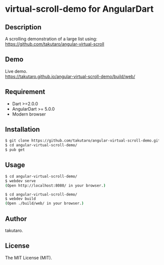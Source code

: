# virtual-scroll-demo for AngularDart

## Description

A scrolling demonstration of a large list using:<br>
<https://github.com/takutaro/angular-virtual-scroll>

## Demo

Live demo.<br>
<https://takutaro.github.io/angular-virtual-scroll-demo/build/web/>

## Requirement

* Dart >=2.0.0
* AngularDart >= 5.0.0
* Modern browser

## Installation

```bash
$ git clone https://github.com/takutaro/angular-virtual-scroll-demo.git
$ cd angular-virtual-scroll-demo/
$ pub get
```

## Usage

```bash
$ cd angular-virtual-scroll-demo/
$ webdev serve
(Open http://localhost:8080/ in your browser.)
```

```bash
$ cd angular-virtual-scroll-demo/
$ webdev build
(Open ./build/web/ in your browser.)
```

## Author

takutaro.

## License

The MIT License (MIT).
